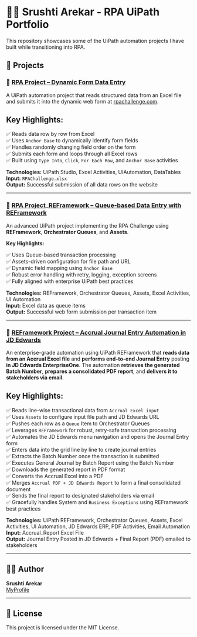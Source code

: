 # 👩‍💻 Srushti Arekar - RPA UiPath Portfolio

This repository showcases some of the UiPath automation projects I have built while transitioning into RPA.

## 📁 Projects

### 🔹 [RPA Project – Dynamic Form Data Entry](https://github.com/SrushtiArekar/UiPath-Portfolio/tree/main/RPAChallenge)

A UiPath automation project that reads structured data from an Excel file and submits it into the dynamic web form at [rpachallenge.com](https://rpachallenge.com/).

**Key Highlights:**
- 
✅ Reads data row by row from Excel  
✅ Uses `Anchor Base` to dynamically identify form fields  
✅ Handles randomly changing field order on the form  
✅ Submits each form and loops through all Excel rows  
✅ Built using `Type Into`, `Click`, `For Each Row`, and `Anchor Base` activities  

**Technologies:** UiPath Studio, Excel Activities, UIAutomation, DataTables  
**Input:** `RPAChallenge.xlsx`  
**Output:** Successful submission of all data rows on the website 

---

### 🔹 [RPA Project_REFramework – Queue-based Data Entry with REFramework](https://github.com/SrushtiArekar/UiPath-Portfolio/tree/main/RPAChallengeUsingREFramework)

An advanced UiPath project implementing the RPA Challenge using **REFramework**, **Orchestrator Queues**, and **Assets**.

**Key Highlights:**

✅ Uses Queue-based transaction processing  
✅ Assets-driven configuration for file path and URL  
✅ Dynamic field mapping using `Anchor Base`  
✅ Robust error handling with retry, logging, exception screens  
✅ Fully aligned with enterprise UiPath best practices  

**Technologies:** REFramework, Orchestrator Queues, Assets, Excel Activities, UI Automation  
**Input:** Excel data as queue items  
**Output:** Successful web form submission per transaction item

---

### 🔹 [REFramework Project – Accrual Journal Entry Automation in JD Edwards](https://github.com/SrushtiArekar/UiPath-Portfolio/tree/main/RPA_JDEdwards_REFramework)

An enterprise-grade automation using UiPath REFramework that **reads data from an Accrual Excel file** and **performs end-to-end Journal Entry** posting **in JD Edwards EnterpriseOne**. The automation **retrieves the generated Batch Number**, **prepares a consolidated PDF report**, and **delivers it to stakeholders via email**.

**Key Highlights:**
- 
✅ Reads line-wise transactional data from `Accrual Excel input`  
✅ Uses `Assets` to configure input file path and JD Edwards URL  
✅ Pushes each row as a `Queue` Item to Orchestrator Queues  
✅ Leverages `REFramework` for robust, retry-safe transaction processing  
✅ Automates the JD Edwards menu navigation and opens the Journal Entry form  
✅ Enters data into the grid line by line to create journal entries  
✅ Extracts the Batch Number once the transaction is submitted  
✅ Executes General Journal by Batch Report using the Batch Number  
✅ Downloads the generated report in PDF format  
✅ Converts the Accrual Excel into a PDF  
✅ Merges `Accrual PDF + JD Edwards Report` to form a final consolidated document  
✅ Sends the final report to designated stakeholders via email  
✅ Gracefully handles System and `Business Exceptions` using REFramework best practices  

**Technologies:** UiPath REFramework, Orchestrator Queues, Assets, Excel Activities, UI Automation, JD Edwards ERP, PDF Activities, Email Automation  
**Input:** Accrual_Report Excel File  
**Output:** Journal Entry Posted in JD Edwards + Final Report (PDF) emailed to stakeholders

---

## 🙋‍♀️ Author

**Srushti Arekar**  
[MyProfile](https://github.com/SrushtiArekar)

---

## 📄 License

This project is licensed under the MIT License.

